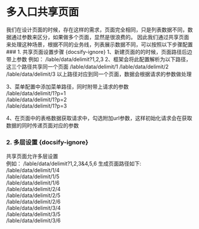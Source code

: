 <h1 id="event">多入口共享页面</h1>
  我们在设计页面的时候，存在这样的需求，页面完全相同，只是列表数据不同，数据通过参数来区分，如果做多个页面，显然是很浪费的。  
  因此我们通过共享页面来处理这种场景，根据不同的业务线，列表展示数据不同，可以按照以下步骤配置
### 1. 共享页面设置步骤 {docsify-ignore}
  1、新建页面的的时候，页面路径后边带上参数 
  例如：   /lable/data/delimit?1,2,3  
  2、框架会将此配置解析为以下路径，这三个路径共享同一个页面  
    /lable/data/delimit/1  
    /lable/data/delimit/2  
    /lable/data/delimit/3  
    以上路径对应到同一个页面，数据会根据请求的参数做处理

  3、菜单配置中添加菜单路径，同时附带上请求的参数  
    /lable/data/delimit/1?p=1  
    /lable/data/delimit/1?p=2  
    /lable/data/delimit/1?p=3  

  4、在页面中的表格数据获取请求中，勾选附加url参数，这样初始化请求会在获取数据的同时传递页面对应的参数 

### 2. 多层设置 {docsify-ignore}
共享页面允许多层设置  
例如：   /lable/data/delimit?1,2,3&4,5,6
生成页面路径如下:  
 /lable/data/delimit/1/4  
  /lable/data/delimit/1/5  
  /lable/data/delimit/1/6  
  /lable/data/delimit/2/4  
  /lable/data/delimit/2/5  
  /lable/data/delimit/2/6   
  /lable/data/delimit/3/4  
  /lable/data/delimit/3/5  
  /lable/data/delimit/3/6  







